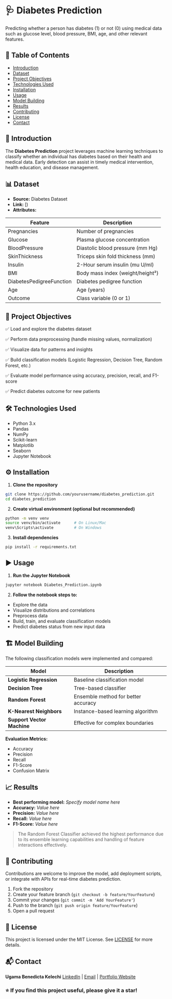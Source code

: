 

# 🩺 Diabetes Prediction

Predicting whether a person has diabetes (1) or not (0) using medical data such as glucose level, blood pressure, BMI, age, and other relevant features.



## 📑 Table of Contents

* [Introduction](#introduction)
* [Dataset](#dataset)
* [Project Objectives](#project-objectives)
* [Technologies Used](#technologies-used)
* [Installation](#installation)
* [Usage](#usage)
* [Model Building](#model-building)
* [Results](#results)
* [Contributing](#contributing)
* [License](#license)
* [Contact](#contact)



## 📝 Introduction

The **Diabetes Prediction** project leverages machine learning techniques to classify whether an individual has diabetes based on their health and medical data. Early detection can assist in timely medical intervention, health education, and disease management.



## 📊 Dataset

* **Source:** Diabetes Dataset 
* **Link:** [)
* **Attributes:**

| Feature                  | Description                      |
| ------------------------ | -------------------------------- |
| Pregnancies              | Number of pregnancies            |
| Glucose                  | Plasma glucose concentration     |
| BloodPressure            | Diastolic blood pressure (mm Hg) |
| SkinThickness            | Triceps skin fold thickness (mm) |
| Insulin                  | 2-Hour serum insulin (mu U/ml)   |
| BMI                      | Body mass index (weight/height²) |
| DiabetesPedigreeFunction | Diabetes pedigree function       |
| Age                      | Age (years)                      |
| Outcome                  | Class variable (0 or 1)          |



## 🎯 Project Objectives

✅ Load and explore the diabetes dataset

✅ Perform data preprocessing (handle missing values, normalization)

✅ Visualize data for patterns and insights

✅ Build classification models (Logistic Regression, Decision Tree, Random Forest, etc.)

✅ Evaluate model performance using accuracy, precision, recall, and F1-score

✅ Predict diabetes outcome for new patients



## 🛠️ Technologies Used

* Python 3.x
* Pandas
* NumPy
* Scikit-learn
* Matplotlib
* Seaborn
* Jupyter Notebook



## ⚙️ Installation

1. **Clone the repository**

```bash
git clone https://github.com/yourusername/diabetes_prediction.git
cd diabetes_prediction
```

2. **Create virtual environment (optional but recommended)**

```bash
python -m venv venv
source venv/bin/activate      # On Linux/Mac
venv\Scripts\activate         # On Windows
```

3. **Install dependencies**

```bash
pip install -r requirements.txt
```



## ▶️ Usage

1. **Run the Jupyter Notebook**

```bash
jupyter notebook Diabetes_Prediction.ipynb
```

2. **Follow the notebook steps to:**

* Explore the data
* Visualize distributions and correlations
* Preprocess data
* Build, train, and evaluate classification models
* Predict diabetes status from new input data



## 🏗️ Model Building

The following classification models were implemented and compared:

| Model                      | Description                         |
| -------------------------- | ----------------------------------- |
| **Logistic Regression**    | Baseline classification model       |
| **Decision Tree**          | Tree-based classifier               |
| **Random Forest**          | Ensemble method for better accuracy |
| **K-Nearest Neighbors**    | Instance-based learning algorithm   |
| **Support Vector Machine** | Effective for complex boundaries    |

**Evaluation Metrics:**

* Accuracy
* Precision
* Recall
* F1-Score
* Confusion Matrix



## 📈 Results

* **Best performing model:** *Specify model name here*
* **Accuracy:** *Value here*
* **Precision:** *Value here*
* **Recall:** *Value here*
* **F1-Score:** *Value here*

> The Random Forest Classifier achieved the highest performance due to its ensemble learning capabilities and handling of feature interactions effectively.



## 🤝 Contributing

Contributions are welcome to improve the model, add deployment scripts, or integrate with APIs for real-time diabetes prediction.

1. Fork the repository
2. Create your feature branch (`git checkout -b feature/YourFeature`)
3. Commit your changes (`git commit -m 'Add YourFeature'`)
4. Push to the branch (`git push origin feature/YourFeature`)
5. Open a pull request



## 📄 License

This project is licensed under the MIT License. See [LICENSE](LICENSE) for more details.



## 📬 Contact

**Ugama Benedicta Kelechi**
[LinkedIn](www.linkedin.com/in/ugama-benedicta-kelechi-codergirl-103041300) | [Email](mailto:ugamakelechi@gmail.com) | [Portfolio Website](#)



### ⭐️ If you find this project useful, please give it a star!


